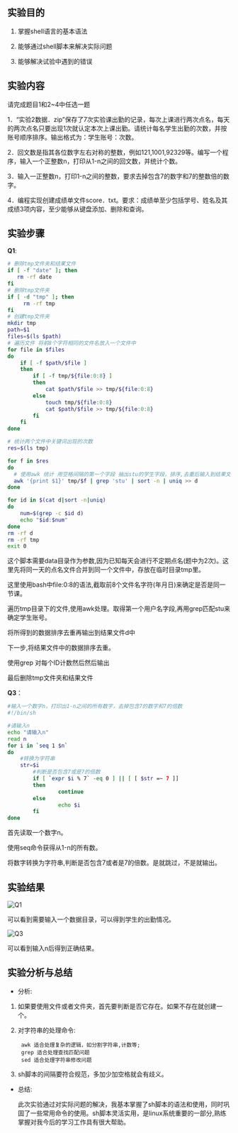 ## 实验目的

1. 掌握shell语言的基本语法

2. 能够通过shell脚本来解决实际问题

3. 能够解决试验中遇到的错误

## 实验内容

请完成题目1和2~4中任选一题

1．“实验2数据．zip”保存了7次实验课出勤的记录，每次上课进行两次点名，每天的两次点名只要出现1次就认定本次上课出勤。请统计每名学生出勤的次数，并按账号顺序排序。输出格式为：学生账号：次数。

2．回文数是指其各位数字左右对称的整数，例如121,1001,92329等。编写一个程序，输入一个正整数n，打印从1-n之间的回文数，并统计个数。

3．输入一正整数n，打印1-n之间的整数，要求去掉包含7的数字和7的整数倍的数字。

4．编程实现创建成绩单文件score．txt。要求：成绩单至少包括学号、姓名及其成绩3项内容，至少能够从键盘添加、删除和查询。

## 实验步骤

**Q1**:
```sh
# 删除tmp文件夹和结果文件
if [ -f "date" ]; then 
   rm -rf date
fi 
# 删除tmp文件夹
if [ -d "tmp" ]; then 
	 rm -rf tmp
fi
# 创建tmp文件夹
mkdir tmp
path=$1
files=$(ls $path)
# 遍历文件 将前8个字符相同的文件名放入一个文件中
for file in $files
do 
	if [ -f $path/$file ]
	then
		if [ -f tmp/${file:0:8} ]
		then
			cat $path/$file >> tmp/${file:0:8}
		else
			touch tmp/${file:0:8}
			cat $path/$file >> tmp/${file:0:8}
		fi
	fi
done

# 统计两个文件中关键词出现的次数
res=$(ls tmp)

for f in $res 
do 
  # 使用awk 统计 用空格间隔的第一个字段 抽出stu的学生字段，排序,去重后输入到结果文件
  awk '{print $1}' tmp/$f | grep 'stu' | sort -n | uniq >> d
done

for id in $(cat d|sort -n|uniq)
do
    num=$(grep -c $id d)
    echo "$id:$num"
done
rm -rf d
rm -rf tmp
exit 0
```
这个脚本需要data目录作为参数,因为已知每天会进行不定期点名(题中为2次)。这里先将同一天的点名文件合并到同一个文件中，存放在临时目录tmp里。

这里使用bash中file:0:8的语法,截取前8个文件名字符(年月日)来确定是否是同一节课。

遍历tmp目录下的文件,使用awk处理。取得第一个用户名字段,再用grep匹配stu来确定学生账号。

将所得到的数据排序去重再输出到结果文件d中

下一步,将结果文件中的数据排序去重。

使用grep 对每个ID计数然后然后输出

最后删除tmp文件夹和结果文件

**Q3**：
```sh
#输入一个数字n，打印出1-n之间的所有数字，去掉包含7的数字和7的倍数
#!/bin/sh

#请输入n
echo "请输入n"
read n
for i in `seq 1 $n`
do
    #转换为字符串
    str=$i
		#判断是否包含7或是7的倍数
		if [ `expr $i % 7` -eq 0 ] || [ [ $str =~ 7 ]]
		then
				continue
		else
				echo $i
		fi
done
```
首先读取一个数字n。

使用seq命令获得从1-n的所有数。

将数字转换为字符串,判断是否包含7或者是7的倍数。是就跳过，不是就输出。


## 实验结果

![Q1](https://i.imgur.com/pagY59X.png)

可以看到需要输入一个数据目录，可以得到学生的出勤情况。

![Q3](https://i.imgur.com/k7DEDV9.png)

可以看到输入n后得到正确结果。

## 实验分析与总结

- 分析:
   
1. 如果要使用文件或者文件夹，首先要判断是否它存在。如果不存在就创建一个。

2. 对字符串的处理命令: 

        awk 适合处理复杂的逻辑，如分割字符串,计数等;
        grep 适合处理查找匹配问题
        sed 适合处理字符串修改问题

3. sh脚本的间隔要符合规范，多加少加空格就会有歧义。

- 总结:
  
  此次实验通过对实际问题的解决，我基本掌握了sh脚本的语法和使用，同时巩固了一些常用命令的使用。sh脚本灵活实用，是linux系统重要的一部分,熟练掌握对我今后的学习工作具有很大帮助。
    


